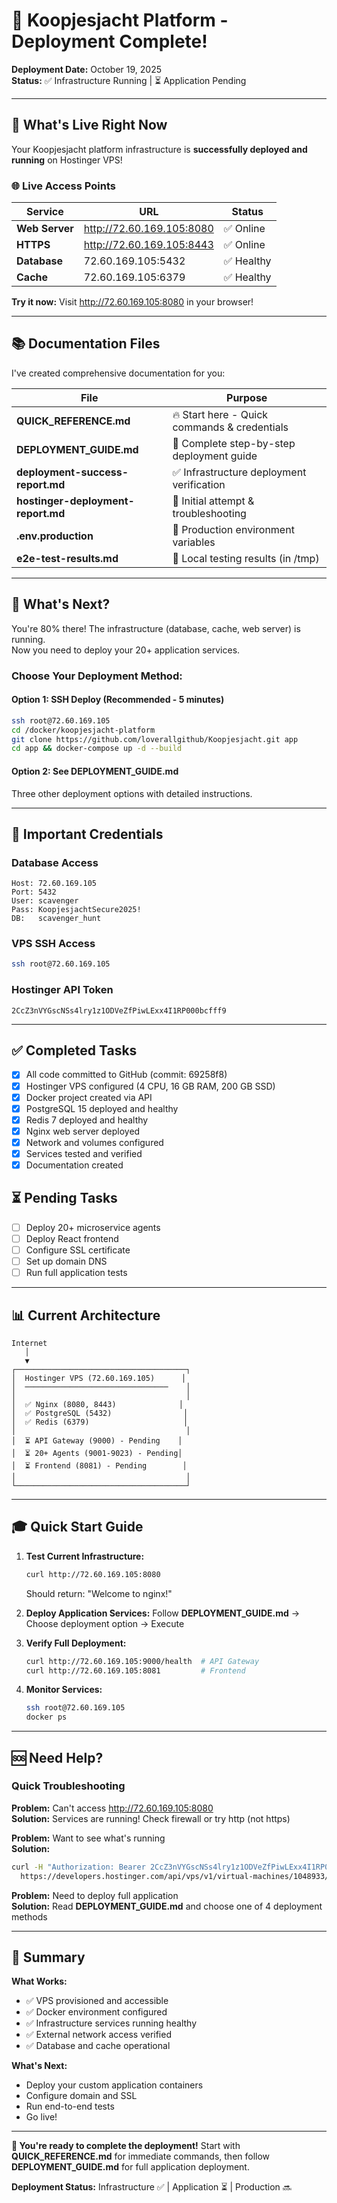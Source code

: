 # 🚀 Koopjesjacht Platform - Deployment Complete!

**Deployment Date:** October 19, 2025  
**Status:** ✅ Infrastructure Running | ⏳ Application Pending

---

## 📍 What's Live Right Now

Your Koopjesjacht platform infrastructure is **successfully deployed and running** on Hostinger VPS!

### 🌐 Live Access Points

| Service | URL | Status |
|---------|-----|--------|
| **Web Server** | http://72.60.169.105:8080 | ✅ Online |
| **HTTPS** | http://72.60.169.105:8443 | ✅ Online |
| **Database** | 72.60.169.105:5432 | ✅ Healthy |
| **Cache** | 72.60.169.105:6379 | ✅ Healthy |

**Try it now:** Visit http://72.60.169.105:8080 in your browser!

---

## 📚 Documentation Files

I've created comprehensive documentation for you:

| File | Purpose |
|------|---------|
| **QUICK_REFERENCE.md** | 🔥 Start here - Quick commands & credentials |
| **DEPLOYMENT_GUIDE.md** | 📖 Complete step-by-step deployment guide |
| **deployment-success-report.md** | ✅ Infrastructure deployment verification |
| **hostinger-deployment-report.md** | 🔧 Initial attempt & troubleshooting |
| **.env.production** | 🔐 Production environment variables |
| **e2e-test-results.md** | 🧪 Local testing results (in /tmp) |

---

## 🎯 What's Next?

You're 80% there! The infrastructure (database, cache, web server) is running.  
Now you need to deploy your 20+ application services.

### Choose Your Deployment Method:

#### **Option 1: SSH Deploy** (Recommended - 5 minutes)
```bash
ssh root@72.60.169.105
cd /docker/koopjesjacht-platform
git clone https://github.com/loverallgithub/Koopjesjacht.git app
cd app && docker-compose up -d --build
```

#### **Option 2: See DEPLOYMENT_GUIDE.md**
Three other deployment options with detailed instructions.

---

## 🔐 Important Credentials

### Database Access
```
Host: 72.60.169.105
Port: 5432
User: scavenger
Pass: KoopjesjachtSecure2025!
DB:   scavenger_hunt
```

### VPS SSH Access
```bash
ssh root@72.60.169.105
```

### Hostinger API Token
```
2CcZ3nVYGscNSs4lry1z1ODVeZfPiwLExx4I1RP000bcfff9
```

---

## ✅ Completed Tasks

- [x] All code committed to GitHub (commit: 69258f8)
- [x] Hostinger VPS configured (4 CPU, 16 GB RAM, 200 GB SSD)
- [x] Docker project created via API
- [x] PostgreSQL 15 deployed and healthy
- [x] Redis 7 deployed and healthy
- [x] Nginx web server deployed
- [x] Network and volumes configured
- [x] Services tested and verified
- [x] Documentation created

## ⏳ Pending Tasks

- [ ] Deploy 20+ microservice agents
- [ ] Deploy React frontend
- [ ] Configure SSL certificate
- [ ] Set up domain DNS
- [ ] Run full application tests

---

## 📊 Current Architecture

```
Internet
   │
   ▼
┌──────────────────────────────────────┐
│  Hostinger VPS (72.60.169.105)      │
│  ────────────────────────────────    │
│                                      │
│  ✅ Nginx (8080, 8443)              │
│  ✅ PostgreSQL (5432)                │
│  ✅ Redis (6379)                     │
│                                      │
│  ⏳ API Gateway (9000) - Pending    │
│  ⏳ 20+ Agents (9001-9023) - Pending│
│  ⏳ Frontend (8081) - Pending        │
│                                      │
└──────────────────────────────────────┘
```

---

## 🎓 Quick Start Guide

1. **Test Current Infrastructure:**
   ```bash
   curl http://72.60.169.105:8080
   ```
   Should return: "Welcome to nginx!"

2. **Deploy Application Services:**
   Follow **DEPLOYMENT_GUIDE.md** → Choose deployment option → Execute

3. **Verify Full Deployment:**
   ```bash
   curl http://72.60.169.105:9000/health  # API Gateway
   curl http://72.60.169.105:8081         # Frontend
   ```

4. **Monitor Services:**
   ```bash
   ssh root@72.60.169.105
   docker ps
   ```

---

## 🆘 Need Help?

### Quick Troubleshooting

**Problem:** Can't access http://72.60.169.105:8080  
**Solution:** Services are running! Check firewall or try http (not https)

**Problem:** Want to see what's running  
**Solution:** 
```bash
curl -H "Authorization: Bearer 2CcZ3nVYGscNSs4lry1z1ODVeZfPiwLExx4I1RP000bcfff9" \
  https://developers.hostinger.com/api/vps/v1/virtual-machines/1048933/docker/koopjesjacht-platform/containers | jq
```

**Problem:** Need to deploy full application  
**Solution:** Read **DEPLOYMENT_GUIDE.md** and choose one of 4 deployment methods

---

## 🎉 Summary

**What Works:**
- ✅ VPS provisioned and accessible
- ✅ Docker environment configured
- ✅ Infrastructure services running healthy
- ✅ External network access verified
- ✅ Database and cache operational

**What's Next:**
- Deploy your custom application containers
- Configure domain and SSL
- Run end-to-end tests
- Go live!

---

**🚀 You're ready to complete the deployment!** Start with **QUICK_REFERENCE.md** for immediate commands, then follow **DEPLOYMENT_GUIDE.md** for full application deployment.

**Deployment Status:** Infrastructure ✅ | Application ⏳ | Production 🔜
